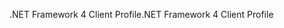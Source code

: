 <span data-ttu-id="82ba2-101">.NET Framework 4 Client Profile</span><span class="sxs-lookup"><span data-stu-id="82ba2-101">.NET Framework 4 Client Profile</span></span>